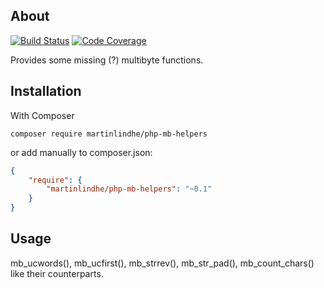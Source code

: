 ## About
[![Build Status](https://travis-ci.org/martinlindhe/php-mb-helpers.png?branch=master)](https://travis-ci.org/martinlindhe/php-mb-helpers)
[![Code Coverage](https://scrutinizer-ci.com/g/martinlindhe/php-mb-helpers/badges/coverage.png?b=master)](https://scrutinizer-ci.com/g/martinlindhe/php-mb-helpers)

Provides some missing (?) multibyte functions.

## Installation
With Composer


```
composer require martinlindhe/php-mb-helpers
```

or add manually to composer.json:

```json
{
    "require": {
        "martinlindhe/php-mb-helpers": "~0.1"
    }
}
```


## Usage

mb_ucwords(), mb_ucfirst(), mb_strrev(), mb_str_pad(), mb_count_chars() like their counterparts.
